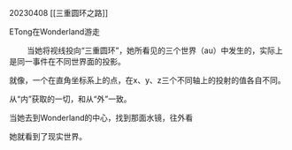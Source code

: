 20230408
[[三重圆环之路]]

ETong在Wonderland游走

　　
当她将视线投向“三重圆环”，她所看见的三个世界（au）中发生的，实际上是同一事件在不同世界面的投影。

就像，一个在直角坐标系上的点，在x、y、z三个不同轴上的投射的值各自不同。


从“内”获取的一切，和从“外”一致。

当她去到Wonderland的中心，找到那面水镜，往外看

她就看到了现实世界。